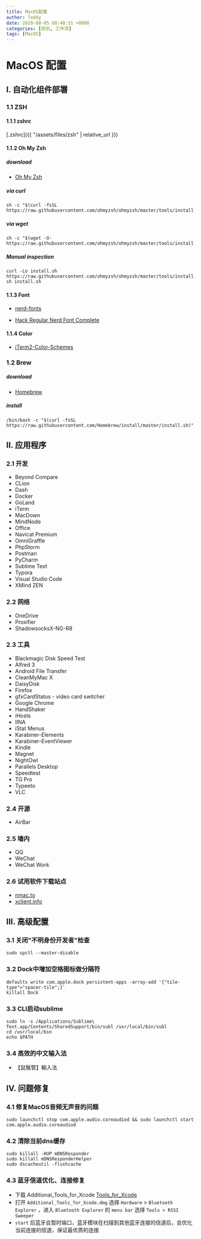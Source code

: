 ```yaml
---
title: MacOS配置
author: Teddy
date: 2020-08-05 08:40:51 +0800
categories: [规划, 工作流]
tags: [MacOS]
---
```


# MacOS 配置

## I. 自动化组件部署

### 1.1 ZSH

#### 1.1.1 zshrc

[.zshrc]({{ "/assets/files/zsh" | relative_url }})

#### 1.1.2 Oh My Zsh

##### download

* [Oh My Zsh](https://github.com/ohmyzsh/ohmyzsh)

##### via curl

```shell
sh -c "$(curl -fsSL https://raw.githubusercontent.com/ohmyzsh/ohmyzsh/master/tools/install.sh)"
```

##### via wget

```shell
sh -c "$(wget -O- https://raw.githubusercontent.com/ohmyzsh/ohmyzsh/master/tools/install.sh)"
```

##### Manual inspection

```shell
curl -Lo install.sh https://raw.githubusercontent.com/ohmyzsh/ohmyzsh/master/tools/install.sh
sh install.sh
```

#### 1.1.3 Font

* [nerd-fonts](https://github.com/ryanoasis/nerd-fonts)

* [Hack Regular Nerd Font Complete](https://github.com/ryanoasis/nerd-fonts/blob/master/patched-fonts/Hack/Regular/complete/Hack%20Regular%20Nerd%20Font%20Complete.ttf)

#### 1.1.4 Color

* [iTerm2-Color-Schemes](https://github.com/mbadolato/iTerm2-Color-Schemes)

### 1.2 Brew

##### download

* [Homebrew](https://brew.sh/)

##### install

```shell
/bin/bash -c "$(curl -fsSL https://raw.githubusercontent.com/Homebrew/install/master/install.sh)"
```



## II. 应用程序

### 2.1 开发

* Beyond Compare
* CLion
* Dash
* Docker
* GoLand
* iTerm
* MacDown
* MindNode
* Office
* Navicat Premium
* OmniGraffle
* PhpStorm
* Postman
* PyCharm
* Sublime Text
* Typora
* Visual Studio Code
* XMind ZEN

### 2.2 网络

* OneDrive
* Proxifier
* ShadowsocksX-NG-R8

### 2.3 工具

* Blackmagic Disk Speed Test
* Alfred 3
* Android File Transfer
* CleanMyMac X
* DaisyDisk
* Firefox
* gfxCardStatus - video card switcher
* Google Chrome
* HandShaker
* iHosts
* IINA
* iStat Menus
* Karabiner-Elements
* Karabiner-EventViewer
* Kindle
* Magnet
* NightOwl
* Parallels Desktop
* Speedtest
* TG Pro
* Typeeto
* VLC

### 2.4 开源

* AirBar

### 2.5 墙内

* QQ
* WeChat
* WeChat Work

### 2.6 试用软件下载站点

* [nmac.to](nmac.to)
* [xclient.info](xclient.info)



## III. 高级配置

### 3.1 关闭"不明身份开发者"检查

```shell
sudo spctl --master-disable
```

### 3.2 Dock中增加空格图标做分隔符

```shell
defaults write com.apple.dock persistent-apps -array-add '{"tile-type"="spacer-tile";}'
killall Dock
```

### 3.3 CLI启动sublime
```shell
sudo ln -s /Applications/Sublime\ Text.app/Contents/SharedSupport/bin/subl /usr/local/bin/subl
cd /usr/local/bin
echo $PATH
```

### 3.4 高效的中文输入法

* 【鼠鬚管】輸入法

## IV. 问题修复

### 4.1 修复MacOS音频无声音的问题

```shell
sudo launchctl stop com.apple.audio.coreaudiod && sudo launchctl start com.apple.audio.coreaudiod
```

### 4.2 清除当前dns缓存

```shell
sudo killall -HUP mDNSResponder
sudo killall mDNSResponderHelper
sudo dscacheutil -flushcache
```

### 4.3 蓝牙信道优化、连接修复
* 下载 Additional_Tools_for_Xcode [Tools_for_Xcode](https://developer.apple.com/download/more/?=for%20Xcode)
* 打开 `Additional_Tools_for_Xcode.dmg` 选择 `Hardware` > `Bluetooth Explorer` ，进入 `Bluetooth Explorer` 的 `menu bar` 选择 `Tools > RSSI Sweeper`
* `start` 后蓝牙会暂时端口，蓝牙模块在扫描到其他蓝牙连接的信道后，会优化当前连接的信道，保证最优质的连接


